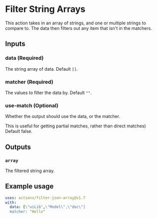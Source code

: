 # Filter String Arrays

This action takes in an array of strings, and one or multiple strings to compare to. The data then filters out any item that isn't in the matchers.

## Inputs

### data (**Required**)

The string array of data. Default `[]`.

### matcher (**Required**)

The values to filter the data by. 
Default `""`.

### use-match (**Optional**)

Whether the output should use the data, or the matcher. 

This is useful for getting partial matches, rather than direct matches) Default false.

## Outputs

### `array`

The filtered string array.

## Example usage

```yaml
uses: actions/filter-json-array@v1.7
with:
  data: [\"uiLib",\"Model\",\"doc\"]
  matcher: "Hello"
```